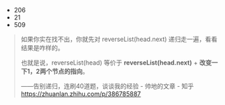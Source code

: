 

- 206
- 21
- 509



>如果你实在找不出，你就先对 reverseList(head.next) 递归走一遍，看看结果是咋样的。
>
>也就是说，reverseList(head) 等价于 **reverseList(head.next)** + **改变一下1，2两个节点的指向**。
>
>——告别递归，连刷40道题，谈谈我的经验 - 帅地的文章 - 知乎 https://zhuanlan.zhihu.com/p/386785887